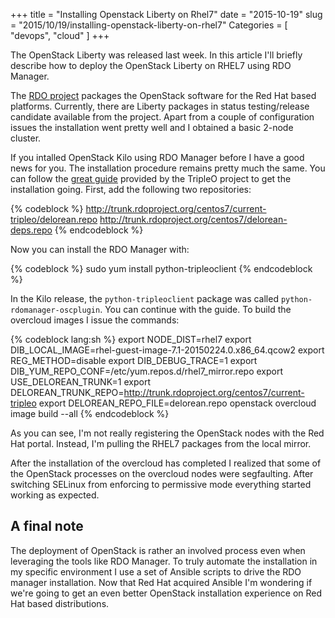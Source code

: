 +++
title = "Installing Openstack Liberty on Rhel7"
date = "2015-10-19"
slug = "2015/10/19/installing-openstack-liberty-on-rhel7"
Categories = [ "devops", "cloud" ]
+++

The OpenStack Liberty was released last week. In this article I'll briefly describe how to deploy the OpenStack Liberty on RHEL7 using RDO Manager.

<!--more-->

The [RDO project](https://www.rdoproject.org/ "RDO project") packages the OpenStack software for the Red Hat based platforms. Currently, there are Liberty packages in status testing/release candidate available from the project. Apart from a couple of configuration issues the installation went pretty well and I obtained a basic 2-node cluster.

If you intalled OpenStack Kilo using RDO Manager before I have a good news for you. The installation procedure remains pretty much the same. You can follow the [great guide](http://docs.openstack.org/developer/tripleo-docs/ "TripleO Doc") provided by the TripleO project to get the installation going. First, add the following two repositories:

{% codeblock %}
http://trunk.rdoproject.org/centos7/current-tripleo/delorean.repo
http://trunk.rdoproject.org/centos7/delorean-deps.repo
{% endcodeblock %}

Now you can install the RDO Manager with:

{% codeblock %}
sudo yum install python-tripleoclient
{% endcodeblock %}

In the Kilo release, the `python-tripleoclient` package was called `python-rdomanager-oscplugin`. You can continue with the guide. To build the overcloud images I issue the commands:

{% codeblock lang:sh %}
export NODE_DIST=rhel7
export DIB_LOCAL_IMAGE=rhel-guest-image-7.1-20150224.0.x86_64.qcow2
export REG_METHOD=disable
export DIB_DEBUG_TRACE=1
export DIB_YUM_REPO_CONF=/etc/yum.repos.d/rhel7_mirror.repo
export USE_DELOREAN_TRUNK=1
export DELOREAN_TRUNK_REPO=http://trunk.rdoproject.org/centos7/current-tripleo
export DELOREAN_REPO_FILE=delorean.repo
openstack overcloud image build --all
{% endcodeblock %}

As you can see, I'm not really registering the OpenStack nodes with the Red Hat portal. Instead, I'm pulling the RHEL7 packages from the local mirror.

After the installation of the overcloud has completed I realized that some of the OpenStack processes on the overcloud nodes were segfaulting. After switching SELinux from enforcing to permissive mode everything started working as expected.

## A final note

The deployment of OpenStack is rather an involved process even when leveraging the tools like RDO Manager. To truly automate the installation in my specific environment I use a set of Ansible scripts to drive the RDO manager installation. Now that Red Hat acquired Ansible I'm wondering if we're going to get an even better OpenStack installation experience on Red Hat based distributions.
